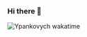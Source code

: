 ### Hi there 👋

![Ypankovych wakatime](https://github-readme-stats.vercel.app/api/wakatime?username=ypank&hide_progress=true)
<!--
**P-Alban/P-Alban** is a ✨ _special_ ✨ repository because its `README.md` (this file) appears on your GitHub profile.

Here are some ideas to get you started:

- 🔭 I’m currently working on ...
- 🌱 I’m currently learning ...
- 👯 I’m looking to collaborate on ...
- 🤔 I’m looking for help with ...
- 💬 Ask me about ...
- 📫 How to reach me: ...
- 😄 Pronouns: ...
- ⚡ Fun fact: ...
-->
 
